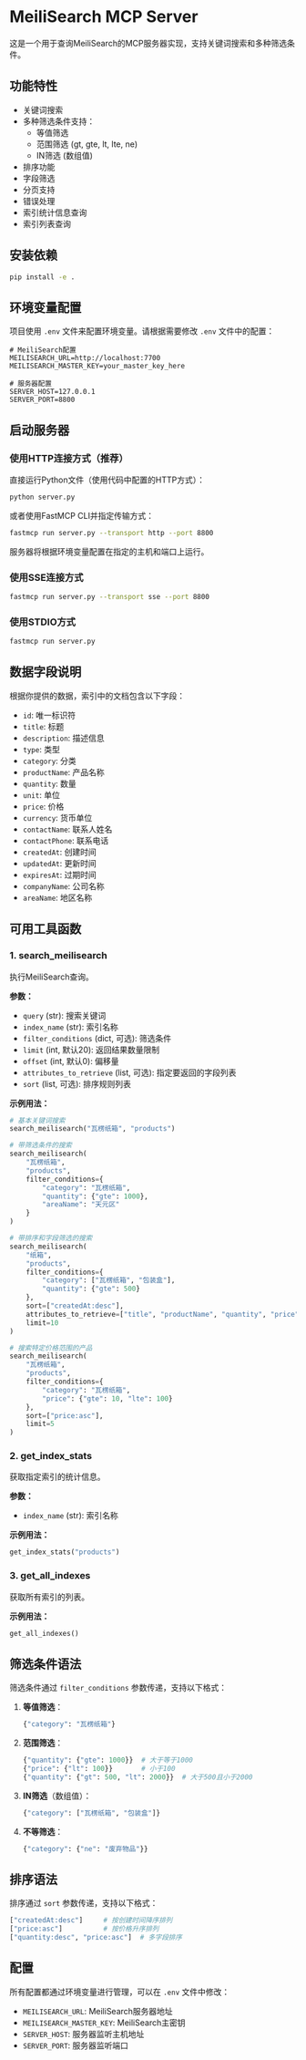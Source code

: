 # MeiliSearch MCP Server

这是一个用于查询MeiliSearch的MCP服务器实现，支持关键词搜索和多种筛选条件。

## 功能特性

- 关键词搜索
- 多种筛选条件支持：
  - 等值筛选
  - 范围筛选 (gt, gte, lt, lte, ne)
  - IN筛选 (数组值)
- 排序功能
- 字段筛选
- 分页支持
- 错误处理
- 索引统计信息查询
- 索引列表查询

## 安装依赖

```bash
pip install -e .
```

## 环境变量配置

项目使用 `.env` 文件来配置环境变量。请根据需要修改 `.env` 文件中的配置：

```env
# MeiliSearch配置
MEILISEARCH_URL=http://localhost:7700
MEILISEARCH_MASTER_KEY=your_master_key_here

# 服务器配置
SERVER_HOST=127.0.0.1
SERVER_PORT=8800
```

## 启动服务器

### 使用HTTP连接方式（推荐）

直接运行Python文件（使用代码中配置的HTTP方式）：
```bash
python server.py
```

或者使用FastMCP CLI并指定传输方式：
```bash
fastmcp run server.py --transport http --port 8800
```

服务器将根据环境变量配置在指定的主机和端口上运行。

### 使用SSE连接方式

```bash
fastmcp run server.py --transport sse --port 8800
```

### 使用STDIO方式

```bash
fastmcp run server.py
```

## 数据字段说明

根据你提供的数据，索引中的文档包含以下字段：

- `id`: 唯一标识符
- `title`: 标题
- `description`: 描述信息
- `type`: 类型
- `category`: 分类
- `productName`: 产品名称
- `quantity`: 数量
- `unit`: 单位
- `price`: 价格
- `currency`: 货币单位
- `contactName`: 联系人姓名
- `contactPhone`: 联系电话
- `createdAt`: 创建时间
- `updatedAt`: 更新时间
- `expiresAt`: 过期时间
- `companyName`: 公司名称
- `areaName`: 地区名称

## 可用工具函数

### 1. search_meilisearch

执行MeiliSearch查询。

**参数：**
- `query` (str): 搜索关键词
- `index_name` (str): 索引名称
- `filter_conditions` (dict, 可选): 筛选条件
- `limit` (int, 默认20): 返回结果数量限制
- `offset` (int, 默认0): 偏移量
- `attributes_to_retrieve` (list, 可选): 指定要返回的字段列表
- `sort` (list, 可选): 排序规则列表

**示例用法：**

```python
# 基本关键词搜索
search_meilisearch("瓦楞纸箱", "products")

# 带筛选条件的搜索
search_meilisearch(
    "瓦楞纸箱", 
    "products", 
    filter_conditions={
        "category": "瓦楞纸箱",
        "quantity": {"gte": 1000},
        "areaName": "天元区"
    }
)

# 带排序和字段筛选的搜索
search_meilisearch(
    "纸箱",
    "products",
    filter_conditions={
        "category": ["瓦楞纸箱", "包装盒"],
        "quantity": {"gte": 500}
    },
    sort=["createdAt:desc"],
    attributes_to_retrieve=["title", "productName", "quantity", "price", "areaName", "companyName", "contactName", "contactPhone"],
    limit=10
)

# 搜索特定价格范围的产品
search_meilisearch(
    "瓦楞纸箱",
    "products",
    filter_conditions={
        "category": "瓦楞纸箱",
        "price": {"gte": 10, "lte": 100}
    },
    sort=["price:asc"],
    limit=5
)
```

### 2. get_index_stats

获取指定索引的统计信息。

**参数：**
- `index_name` (str): 索引名称

**示例用法：**
```python
get_index_stats("products")
```

### 3. get_all_indexes

获取所有索引的列表。

**示例用法：**
```python
get_all_indexes()
```

## 筛选条件语法

筛选条件通过 `filter_conditions` 参数传递，支持以下格式：

1. **等值筛选**：
   ```python
   {"category": "瓦楞纸箱"}
   ```

2. **范围筛选**：
   ```python
   {"quantity": {"gte": 1000}}  # 大于等于1000
   {"price": {"lt": 100}}       # 小于100
   {"quantity": {"gt": 500, "lt": 2000}}  # 大于500且小于2000
   ```

3. **IN筛选**（数组值）：
   ```python
   {"category": ["瓦楞纸箱", "包装盒"]}
   ```

4. **不等筛选**：
   ```python
   {"category": {"ne": "废弃物品"}}
   ```

## 排序语法

排序通过 `sort` 参数传递，支持以下格式：

```python
["createdAt:desc"]     # 按创建时间降序排列
["price:asc"]          # 按价格升序排列
["quantity:desc", "price:asc"]  # 多字段排序
```

## 配置

所有配置都通过环境变量进行管理，可以在 `.env` 文件中修改：

- `MEILISEARCH_URL`: MeiliSearch服务器地址
- `MEILISEARCH_MASTER_KEY`: MeiliSearch主密钥
- `SERVER_HOST`: 服务器监听主机地址
- `SERVER_PORT`: 服务器监听端口